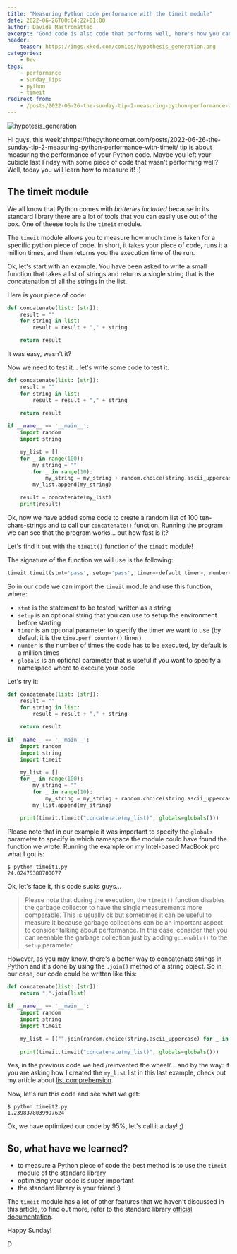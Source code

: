 ```yaml
---
title: "Measuring Python code performance with the timeit module"
date: 2022-06-26T00:04:22+01:00 
author: Davide Mastromatteo
excerpt: "Good code is also code that performs well, here's how you can measure your code's performance in Python"
header:
    teaser: https://imgs.xkcd.com/comics/hypothesis_generation.png
categories:
    - Dev
tags:
    - performance
    - Sunday_Tips
    - python
    - timeit
redirect_from:
    - /posts/2022-06-26-the-sunday-tip-2-measuring-python-performance-with-timeit/
---
```


![hypotesis_generation](https://imgs.xkcd.com/comics/hypothesis_generation.png)

Hi guys, this week'shttps://thepythoncorner.com/posts/2022-06-26-the-sunday-tip-2-measuring-python-performance-with-timeit/ tip is about measuring the performance of your Python code. 
Maybe you left your cubicle last Friday with some piece of code that wasn't performing well? Well, today you will learn how to measure it! :)

## The timeit module

We all know that Python comes with *batteries included* because in its standard library there are a lot of tools that you can easily use out of the box. 
One of theese tools is the `timeit` module.

The `timeit` module allows you to measure how much time is taken for a specific python piece of code. In short, it takes your piece of code, runs it a million times, and then returns you the execution time of the run.

Ok, let's start with an example. 
You have been asked to write a small function that takes a list of strings and returns a single string that is the concatenation of all the strings in the list.

Here is your piece of code:

```python
def concatenate(list: [str]):
    result = ""
    for string in list:
        result = result + "," + string

    return result
```

It was easy, wasn't it?

Now we need to test it... let's write some code to test it.

```python
def concatenate(list: [str]):
    result = ""
    for string in list:
        result = result + "," + string

    return result
    
if __name__ == '__main__':
    import random
    import string

    my_list = []
    for _ in range(100):
        my_string = ""
        for _ in range(10):
            my_string = my_string + random.choice(string.ascii_uppercase) 
        my_list.append(my_string)

    result = concatenate(my_list)
    print(result)
```

Ok, now we have added some code to create a random list of 100 ten-chars-strings and to call our `concatenate()` function. 
Running the program we can see that the program works... but how fast is it?

Let's find it out with the `timeit()` function of the `timeit` module!

The signature of the function we will use is the following: 

```python
timeit.timeit(stmt='pass', setup='pass', timer=<default timer>, number=1000000, globals=None)
```

So in our code we can import the `timeit` module and use this function, where: 

- `stmt` is the statement to be tested, written as a string
- `setup` is an optional string that you can use to setup the environment before starting
- `timer` is an optional parameter to specify the timer we want to use (by default it is the `time.perf_counter()` timer)
- `number` is the number of times the code has to be executed, by default is a million times
- `globals` is an optional parameter that is useful if you want to specify a namespace where to execute your code

Let's try it: 

```python
def concatenate(list: [str]):
    result = ""
    for string in list:
        result = result + "," + string

    return result
    
if __name__ == '__main__':
    import random
    import string
    import timeit

    my_list = []
    for _ in range(100):
        my_string = ""
        for _ in range(10):
            my_string = my_string + random.choice(string.ascii_uppercase) 
        my_list.append(my_string)

    print(timeit.timeit("concatenate(my_list)", globals=globals()))
```

Please note that in our example it was important to specify the `globals` parameter to specify in which namespace the module could have found the function we wrote.
Running the example on my Intel-based MacBook pro what I got is:

```console
$ python timeit1.py
24.02475388700077
```

Ok, let's face it, this code sucks guys...


> Please note that during the execution, the `timeit()` function disables the garbage collector to have the single measurements more comparable. This is usually ok but sometimes it can be useful to measure it because garbage collections can be an important aspect to consider talking about performance. In this case, consider that you can reenable the garbage collection just by adding `gc.enable()` to the `setup` parameter.


However, as you may know, there's a better way to concatenate strings in Python and it's done by using the `.join()` method of a string object. 
So in our case, our code could be written like this: 

```python
def concatenate(list: [str]):
    return ",".join(list)
    
if __name__ == '__main__':
    import random
    import string
    import timeit

    my_list = [("".join(random.choice(string.ascii_uppercase) for _ in range(10)) for _ in range(100)]
    
    print(timeit.timeit("concatenate(my_list)", globals=globals()))
```

Yes, in the previous code we had /reinvented the wheel/... and by the way: if you are asking how I created the `my_list` list in this last example, check out my article about [list comprehension](https://thepythoncorner.com/posts/2016-11-22-iterators-generators-python/).

Now, let's run this code and see what we get:

```console
$ python timeit2.py
1.2398378039997624
```

Ok, we have optimized our code by 95%, let's call it a day! ;)

## So, what have we learned?

- to measure a Python piece of code the best method is to use the `timeit` module of the standard library
- optimizing your code is super important
- the standard library is your friend :)

The `timeit` module has a lot of other features that we haven't discussed in this article, to find out more, refer to the standard library [official documentation](https://docs.python.org/3/library/timeit.html).

Happy Sunday!

D
